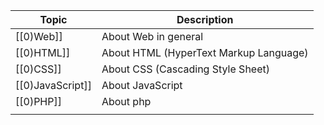 
| Topic            | Description                            |
| ---------------- | -------------------------------------- |
| [[0)Web]]        | About Web in general                   |
| [[0)HTML]]       | About HTML (HyperText Markup Language) |
| [[0)CSS]]<br>    | About CSS (Cascading Style Sheet)      |
| [[0)JavaScript]] | About JavaScript                       |
| [[0)PHP]]        | About php                              |
|                  |                                        |

